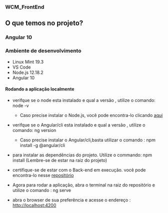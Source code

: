 ### WCM_FrontEnd

## O que temos no projeto?

### Angular 10 

### Ambiente de desenvolvimento

 - Linux Mint 19.3
 - VS Code
 - Node.js 12.18.2 
 - Angular 10

#### Rodando a aplicação localmente

- verifque se o node esta instalado e qual a versão , utilize o comando: node -v
    - Caso precise instalar o Node.js, você pode encontra-lo clicando [aqui](https://nodejs.org/en/download/current/)

- verifque se o Angular/cli esta instalado e qual a versão , utilize o comando: ng version
    - Caso precise instalar o Angular/cli,basta utilizar o comando : npm install -g @angular/cli

- para instalar as dependências do projeto. Utilize o commando: npm install (Lembre-se de estar na raiz do projeto)

- certifique-se de estar com o Back-end em execução. você pode encontra-lo nesse [repositório](https://github.com/MatheusRod0296/WCM_BackEnd)

- Agora para rodar a aplicação, abra o terminal na raiz do repositório e utilize o comando : ng serve 

- abra o browser de sua preferência e acesse o endereço : [http://localhost:4200](http://localhost:4200)




